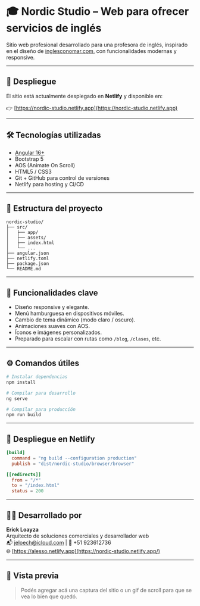 # 🎓 Nordic Studio – Web para ofrecer servicios de inglés

Sitio web profesional desarrollado para una profesora de inglés, inspirado en el diseño de [inglesconomar.com](https://inglesconomar.com), con funcionalidades modernas y responsive.

---

## 🚀 Despliegue

El sitio está actualmente desplegado en **Netlify** y disponible en:

👉 [https://nordic-studio.netlify.app](https://nordic-studio.netlify.app)

---

## 🛠️ Tecnologías utilizadas

- [Angular 16+](https://angular.io/)
- Bootstrap 5
- AOS (Animate On Scroll)
- HTML5 / CSS3
- Git + GitHub para control de versiones
- Netlify para hosting y CI/CD

---

## 📁 Estructura del proyecto

```
nordic-studio/
├── src/
│   ├── app/
│   ├── assets/
│   ├── index.html
│   └── ...
├── angular.json
├── netlify.toml
├── package.json
└── README.md
```

---

## 🧠 Funcionalidades clave

- Diseño responsive y elegante.
- Menú hamburguesa en dispositivos móviles.
- Cambio de tema dinámico (modo claro / oscuro).
- Animaciones suaves con AOS.
- Íconos e imágenes personalizados.
- Preparado para escalar con rutas como `/blog`, `/clases`, etc.

---

## ⚙️ Comandos útiles

```bash
# Instalar dependencias
npm install

# Compilar para desarrollo
ng serve

# Compilar para producción
npm run build
```

---

## 🧩 Despliegue en Netlify

```toml
[build]
  command = "ng build --configuration production"
  publish = "dist/nordic-studio/browser/browser"

[[redirects]]
  from = "/*"
  to = "/index.html"
  status = 200
```

---

## 👨‍💻 Desarrollado por

**Erick Loayza**  
Arquitecto de soluciones comerciales y desarrollador web  
📬 jeloech@icloud.com | 📱 +51 923612736  
🌐 [https://alesso.netlify.app](https://nordic-studio.netlify.app/)

---

## 📸 Vista previa

> Podés agregar acá una captura del sitio o un gif de scroll para que se vea lo bien que quedó.